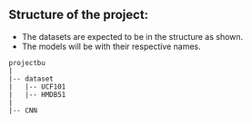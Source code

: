 ## Structure of the project:
* The datasets are expected to be in the structure as shown.
* The models will be with their respective names.

```
projectbu
|
|-- dataset
|   |-- UCF101
|   |-- HMDB51
|
|-- CNN
```